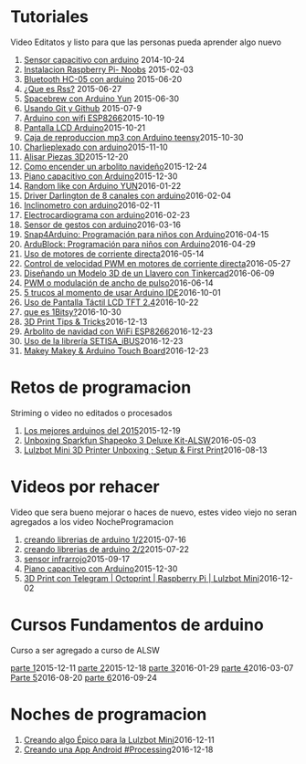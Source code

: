 # Tutoriales

Video Editatos y listo para que las personas pueda aprender algo nuevo

1. [Sensor capacitivo con arduino](cjz_4ZptgqM) 2014-10-24
2. [Instalacion Raspberry Pi- Noobs](okoq7jB9JlQ) 2015-02-03
3. [Bluetooth HC-05 con arduino](hJ6fE5jEQE0) 2015-06-20
4. [¿Que es Rss?](Fa5eW6dwqg0) 2015-06-27
5. [Spacebrew con Arduino Yun](t3W-_fKpXKU) 2015-06-30
6. [Usando Git y Github](JSYltOsC-7Y) 2015-07-9
7. [Arduino con wifi ESP8266](et8N7APQDR8)2015-10-19
8. [Pantalla LCD Arduino](WzRz8D_kq4g)2015-10-21
9. [Caja de reproduccion mp3 con Arduino teensy](BE1gnTG5WXs)2015-10-30
10. [Charlieplexado con arduino](dcrWO3_5DyQ)2015-11-10
11. [Alisar Piezas 3D](dcrWO3_5DyQ)2015-12-20
12. [Como encender un arbolito navideño](fPahVpDwTMA)2015-12-24
13. [Piano capacitivo con Arduino](ks67Hznx5B0)2015-12-30
14. [Random like con Arduino YUN](UQjNaGUvkUw)2016-01-22
15. [Driver Darlington de 8 canales con arduino](3RXDO-slIGQ)2016-02-04
16. [Inclinometro con arduino](ZJ2X1XGKsmw)2016-02-11
17. [Electrocardiograma con arduino](9Si4efa434U)2016-02-23
18. [Sensor de gestos con arduino](nqvuJ3lZ_eE)2016-03-16
19. [Snap4Arduino: Programación para niños con Arduino](HUu7BSsmrCY)2016-04-15
20. [ArduBlock: Programación para niños con Arduino](L6L5tG8yI50)2016-04-29
21. [Uso de motores de corriente directa](bJKBZdasuA8)2016-05-14
22. [Control de velocidad PWM en motores de corriente directa](NTbOLwgjrYY)2016-05-27
23. [Diseñando un Modelo 3D de un Llavero con Tinkercad](5Bk5mwhVUmg)2016-06-09
24. [PWM o modulación de ancho de pulso﻿](Px42QJmceN4)2016-06-14
25. [5 trucos al momento de usar Arduino IDE](7slA9vmzAHk)2016-10-01
26. [Uso de Pantalla Táctil LCD TFT 2.4](vkinom4z-lw)2016-10-22
27. [que es 1Bitsy?](TxGa4biWPmo)2016-10-30
28. [3D Print Tips & Tricks](bLd2ZHNsH2c)2016-12-13
29. [Arbolito de navidad con WiFi ESP8266](tXYtJy1MRWQ)2016-12-23
30. [Uso de la librería SETISA_iBUS](1KdUYVedJ9Y)2016-12-23
31. [Makey Makey & Arduino Touch Board](uqxGJPzHXkU)2016-12-23

# Retos de programacion

Striming o video no editados o procesados

1. [Los mejores arduinos del 2015](ylTOJLHV5gI)2015-12-19
2. [ Unboxing Sparkfun Shapeoko 3 Deluxe Kit-ALSW](ggHH_cgsH1E)2016-05-03
3. [ Lulzbot Mini 3D Printer Unboxing ; Setup & First Print](B2v6KVbLUU4)2016-08-13

# Videos por rehacer

Video que sera bueno mejorar o haces de nuevo, estes video viejo no seran agregados a los video NocheProgramacion

1. [creando librerias de arduino 1/2](yGHbJ6MM194)2015-07-16
2. [creando librerias de arduino 2/2](A5dPhPOW4MA)2015-07-22
3. [sensor infrarrojo](OLrMowuhXVg)2015-09-17
4. [Piano capacitivo con Arduino](ks67Hznx5B0)2015-12-30
5. [ 3D Print con Telegram | Octoprint | Raspberry Pi | Lulzbot Mini](asa5ZN-EFWo)2016-12-02

# Cursos Fundamentos de arduino

Curso a ser agregado a curso de ALSW

[parte 1](cAx9zNmpIVw)2015-12-11
[parte 2](DbRNMvZ2VCw)2015-12-18
[parte 3](AKo46-5yn38)2016-01-29
[parte 4](Q3xBRtJzo0s)2016-03-07
[Parte 5](AP8m-9aiRfM)2016-08-20
[parte 6](AeGtpHZ8szU)2016-09-24

# Noches de programacion
1. [ Creando algo Épico para la Lulzbot Mini](zIH-5XgnTic)2016-12-11
2. [ Creando una App Android #Processing](PcbPbry-x6Y)2016-12-18
